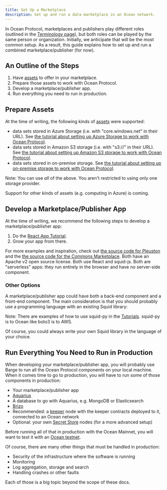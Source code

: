 ```yaml
---
title: Set Up a Marketplace
description: Set up and run a data marketplace in an Ocean network.
---
```


In Ocean Protocol, marketplaces and publishers play different roles (outlined in the [Terminology page](/concepts/terminology/)), but both roles can be played by the same person or organization. Initially, we anticipate that will be the most common setup. As a result, this guide explains how to set up and run a combined marketplace/publisher (for now).

## An Outline of the Steps

1. Have [assets](/concepts/terminology/#asset-or-data-asset) to offer in your marketplace.
1. Prepare those assets to work with Ocean Protocol.
1. Develop a marketplace/publisher app.
1. Run everything you need to run in production.

## Prepare Assets

At the time of writing, the following kinds of [assets](/concepts/terminology/#asset-or-data-asset) were supported:

- data sets stored in Azure Storage (i.e. with "core.windows.net" in their URL). See [the tutorial about setting up Azure Storage to work with Ocean Protocol](/tutorials/azure-for-brizo/).
- data sets stored in Amazon S3 storage (i.e. with "s3://" in their URL). See [the tutorial about setting up Amazon S3 storage to work with Ocean Protocol](/tutorials/amazon-s3-for-brizo/).
- data sets stored in on-premise storage. See [the tutorial about setting up on-premise storage to work with Ocean Protocol](/tutorials/on-premise-for-brizo/).

Note: You can use _all_ of the above. You aren't restricted to using only one storage provider.

Support for other kinds of assets (e.g. computing in Azure) is coming.

## Develop a Marketplace/Publisher App

At the time of writing, we recommend the following steps to develop a marketplace/publisher app:

1. Do the [React App Tutorial](/tutorials/react-setup/).
1. Grow your app from there.

For more examples and inspiration, check out [the source code for Pleuston](https://github.com/oceanprotocol/pleuston) and the [the source code for the Commons Marketplace](https://github.com/oceanprotocol/commons). Both have an Apache v2 open source license. Both use React and squid-js. Both are "serverless" apps: they run entirely in the browser and have no server-side component.

<repo name="pleuston"></repo>
<repo name="commons"></repo>

### Other Options

A marketplace/publisher app could have both a back-end component and a front-end component. The main consideration is that you should probably use a programming language with an existing Squid library:

<repo name="squid-js"></repo>
<repo name="squid-py"></repo>
<repo name="squid-java"></repo>

Note: There are examples of how to use squid-py in the [Tutorials](/tutorials/introduction/). squid-py is to Ocean like boto3 is to AWS.

Of course, you could always write your own Squid library in the language of your choice.

## Run Everything You Need to Run in Production

When developing your marketplace/publisher app, you will probably use Barge to run all the Ocean Protocol components on your local machine. When it comes time to go to production, you will have to run some of those components in production:

- Your marketplace/publisher app
- [Aquarius](/concepts/components/#aquarius)
- A database to go with Aquarius, e.g. MongoDB or Elasticsearch
- [Brizo](/concepts/components/#brizo)
- Recommended: a [keeper](/concepts/components/#keeper) node with the keeper contracts deployed to it, connected to an Ocean network
- Optional: your own [Secret Store](/concepts/components/#secret-store) nodes (for a more advanced setup)

Before running all of that in production with the Ocean Mainnet, you will want to test it with an [Ocean testnet](/concepts/testnets/).

Of course, there are many other things that must be handled in production:

- Security of the infrastructure where the software is running
- Monitoring
- Log aggregation, storage and search
- Handling crashes or other faults

Each of those is a big topic beyond the scope of these docs.
